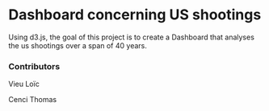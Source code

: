 # Dashboard concerning US shootings

Using d3.js, the goal of this project is to create a Dashboard that analyses the us shootings over a span of 40 years.

### Contributors
Vieu Loïc

Cenci Thomas
